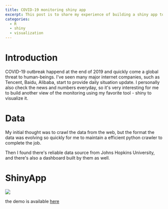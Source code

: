 ```yaml
---
title: COVID-19 monitoring shiny app
excerpt: This post is to share my experience of building a shiny app to monitor COVID-19 situation
categories: 
  - R
  - shiny
  - visualization
---
```


# Introduction

COVID-19 outbreak happend at the end of 2019 and quickly come a global threat to human-beings. 
I've seen many major internet companies, such as Tencent, Baidu, Alibaba, start to provide daily situation update.
I personally also check the news and numbers everyday, so it's very interesting for me to build another view of the monitoring using my favorite tool - shiny to visualize it.

# Data

My initial thought was to crawl the data from the web, but the format the data was evolving so quickly for me to maintain a efficient python crawler to complete the job.

Then I found there's reliable data source from Johns Hopkins University, and there's also a dashboard built by them as well.


# ShinyApp

![]('./images/shiny_covid19.png')

the demo is available [here](https://xuelin.shinyapps.io/shiny_covid19/)
